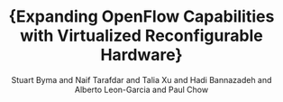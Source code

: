 ---
ENTRYTYPE: inproceedings
ID: byma:fpga2015
author: 'Stuart Byma and Naif Tarafdar and Talia Xu and

  Hadi Bannazadeh and Alberto Leon-Garcia and Paul Chow'
booktitle: 'International Symposium on Field-Programmable

  Gate Arrays'
month: feb
note: '26\% submissions accepted.

  \begin{htmlonly}

  \\

  \htmladdnormallink{ACM link}{http://dl.acm.org/authorize?N32279 },

  \htmladdnormallink{ACM stats}{http://dl.acm.org/authorizestats?N32279}

  \end{htmlonly}

  '
organization: ACM
pages: 94--97
title: '{Expanding OpenFlow Capabilities with Virtualized

  Reconfigurable Hardware}'
year: '2015'
---